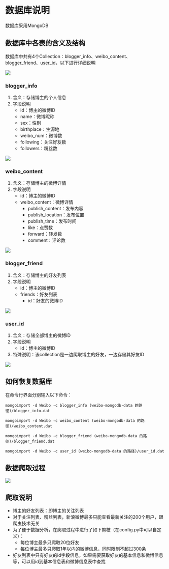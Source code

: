 # 数据库说明
数据库采用MongoDB

## 数据库中各表的含义及结构
数据库中共有4个Collection：blogger\_info、weibo\_content、blogger\_friend、user\_id，以下进行详细说明

![](https://i.imgur.com/6lnBAUT.png)


### blogger_info
1. 含义：存储博主的个人信息
2. 字段说明
	- id：博主的微博ID
	- name：微博昵称
	- sex：性别
	- birthplace：生源地
	- weibo_num：微博数
	- following：关注好友数
	- followers：粉丝数

![](https://i.imgur.com/ASaAvvK.png)


### weibo_content
1. 含义：存储博主的微博详情
2. 字段说明
	- id：博主的微博ID
	- weibo_content：微博详情
		- publish_content：发布内容
		- publish_location：发布位置
		- publish_time：发布时间
		- like：点赞数
		- forward：转发数
		- comment：评论数

![](https://i.imgur.com/ZG8uX2G.jpg)


### blogger_friend
1. 含义：存储博主的好友列表
2. 字段说明
	- id：博主的微博ID
	- friends：好友列表
		- id：好友的微博ID

![](https://i.imgur.com/RR9AoBI.png)


### user_id
1. 含义：存储全部博主的微博ID
2. 字段说明
	- id：博主的微博ID
3. 特殊说明：该collection是一边爬取博主的好友，一边存储其好友ID

![](https://i.imgur.com/hAuHgIR.png)



## 如何恢复数据库
在命令行界面分别输入以下命令：

    mongoimport -d Weibo -c blogger_info (weibo-mongodb-data 的路径)/blogger_info.dat

    mongoimport -d Weibo -c weibo_content (weibo-mongodb-data 的路径)/weibo_content.dat

    mongoimport -d Weibo -c blogger_friend (weibo-mongodb-data 的路径)/blogger_friend.dat

    mongoimport -d Weibo -c user_id (weibo-mongodb-data 的路径)/user_id.dat


## 数据爬取过程
![](https://i.imgur.com/BWKkRtU.png)


## 爬取说明
- 博主的好友列表：即博主的关注列表
- 对于关注列表、粉丝列表，新浪微博最多只能查看最新关注的200个用户，跟爬虫技术无关
- 为了便于数据分析，在爬取过程中进行了如下剪枝（在config.py中可以自定义）：
	- 每位博主最多只爬取20位好友
	- 每位博主最多只爬取1年以内的微博信息，同时限制不超过300条
- 好友列表中只有好友的id字段信息，如果需要获取好友的基本信息和微博信息等，可以用id到基本信息表和微博信息表中查找
